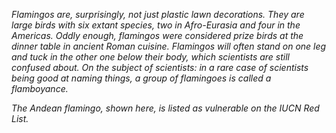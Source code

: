 *Flamingos are, surprisingly, not just plastic lawn decorations. They are large birds with six extant species, two in Afro-Eurasia and four in the Americas. Oddly enough, flamingos were considered prize birds at the dinner table in ancient Roman cuisine. Flamingos will often stand on one leg and tuck in the other one below their body, which scientists are still confused about. On the subject of scientists: in a rare case of scientists being good at naming things, a group of flamingoes is called a flamboyance.*

*The Andean flamingo, shown here, is listed as vulnerable on the IUCN Red List.*
